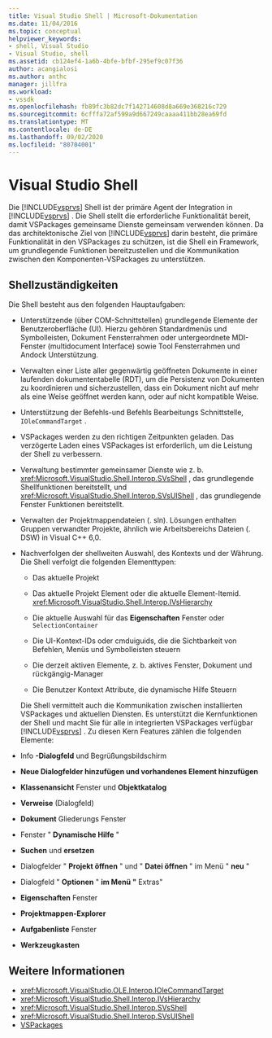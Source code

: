 ```yaml
---
title: Visual Studio Shell | Microsoft-Dokumentation
ms.date: 11/04/2016
ms.topic: conceptual
helpviewer_keywords:
- shell, Visual Studio
- Visual Studio, shell
ms.assetid: cb124ef4-1a6b-4bfe-bfbf-295ef9c07f36
author: acangialosi
ms.author: anthc
manager: jillfra
ms.workload:
- vssdk
ms.openlocfilehash: fb89fc3b82dc7f142714608d8a669e368216c729
ms.sourcegitcommit: 6cfffa72af599a9d667249caaaa411bb28ea69fd
ms.translationtype: MT
ms.contentlocale: de-DE
ms.lasthandoff: 09/02/2020
ms.locfileid: "80704001"
---
```

# <a name="visual-studio-shell"></a>Visual Studio Shell
Die [!INCLUDE[vsprvs](../../code-quality/includes/vsprvs_md.md)] Shell ist der primäre Agent der Integration in [!INCLUDE[vsprvs](../../code-quality/includes/vsprvs_md.md)] . Die Shell stellt die erforderliche Funktionalität bereit, damit VSPackages gemeinsame Dienste gemeinsam verwenden können. Da das architektonische Ziel von [!INCLUDE[vsprvs](../../code-quality/includes/vsprvs_md.md)] darin besteht, die primäre Funktionalität in den VSPackages zu schützen, ist die Shell ein Framework, um grundlegende Funktionen bereitzustellen und die Kommunikation zwischen den Komponenten-VSPackages zu unterstützen.

## <a name="shell-responsibilities"></a>Shellzuständigkeiten
 Die Shell besteht aus den folgenden Hauptaufgaben:

- Unterstützende (über COM-Schnittstellen) grundlegende Elemente der Benutzeroberfläche (UI). Hierzu gehören Standardmenüs und Symbolleisten, Dokument Fensterrahmen oder untergeordnete MDI-Fenster (multidocument Interface) sowie Tool Fensterrahmen und Andock Unterstützung.

- Verwalten einer Liste aller gegenwärtig geöffneten Dokumente in einer laufenden dokumententabelle (RDT), um die Persistenz von Dokumenten zu koordinieren und sicherzustellen, dass ein Dokument nicht auf mehr als eine Weise geöffnet werden kann, oder auf nicht kompatible Weise.

- Unterstützung der Befehls-und Befehls Bearbeitungs Schnittstelle, `IOleCommandTarget` .

- VSPackages werden zu den richtigen Zeitpunkten geladen. Das verzögerte Laden eines VSPackages ist erforderlich, um die Leistung der Shell zu verbessern.

- Verwaltung bestimmter gemeinsamer Dienste wie z. b. <xref:Microsoft.VisualStudio.Shell.Interop.SVsShell> , das grundlegende Shellfunktionen bereitstellt, und <xref:Microsoft.VisualStudio.Shell.Interop.SVsUIShell> , das grundlegende Fenster Funktionen bereitstellt.

- Verwalten der Projektmappendateien (. sln). Lösungen enthalten Gruppen verwandter Projekte, ähnlich wie Arbeitsbereichs Dateien (. DSW) in Visual C++ 6,0.

- Nachverfolgen der shellweiten Auswahl, des Kontexts und der Währung. Die Shell verfolgt die folgenden Elementtypen:

  - Das aktuelle Projekt

  - Das aktuelle Projekt Element oder die aktuelle Element-Itemid. <xref:Microsoft.VisualStudio.Shell.Interop.IVsHierarchy>

  - Die aktuelle Auswahl für das **Eigenschaften** Fenster oder `SelectionContainer`

  - Die UI-Kontext-IDs oder cmduiguids, die die Sichtbarkeit von Befehlen, Menüs und Symbolleisten steuern

  - Die derzeit aktiven Elemente, z. b. aktives Fenster, Dokument und rückgängig-Manager

  - Die Benutzer Kontext Attribute, die dynamische Hilfe Steuern

  Die Shell vermittelt auch die Kommunikation zwischen installierten VSPackages und aktuellen Diensten. Es unterstützt die Kernfunktionen der Shell und macht Sie für alle in integrierten VSPackages verfügbar [!INCLUDE[vsprvs](../../code-quality/includes/vsprvs_md.md)] . Zu diesen Kern Features zählen die folgenden Elemente:

- Info **-Dialogfeld** und Begrüßungsbildschirm

- **Neue Dialogfelder hinzufügen und vorhandenes Element hinzufügen**

- **Klassenansicht** Fenster und **Objektkatalog**

- **Verweise** (Dialogfeld)

- **Dokument** Gliederungs Fenster

- Fenster " **Dynamische Hilfe** "

- **Suchen** und **ersetzen**

- Dialogfelder " **Projekt öffnen** " und " **Datei öffnen** " im Menü " **neu** "

- Dialogfeld " **Optionen** " **im Menü "** Extras"

- **Eigenschaften** Fenster

- **Projektmappen-Explorer**

- **Aufgabenliste** Fenster

- **Werkzeugkasten**

## <a name="see-also"></a>Weitere Informationen
- <xref:Microsoft.VisualStudio.OLE.Interop.IOleCommandTarget>
- <xref:Microsoft.VisualStudio.Shell.Interop.IVsHierarchy>
- <xref:Microsoft.VisualStudio.Shell.Interop.SVsShell>
- <xref:Microsoft.VisualStudio.Shell.Interop.SVsUIShell>
- [VSPackages](../../extensibility/internals/vspackages.md)
